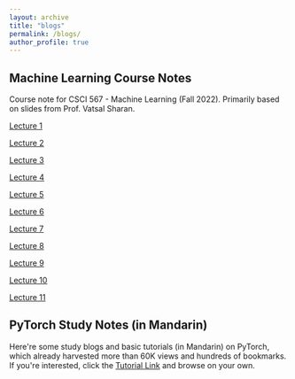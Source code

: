 ```yaml
---
layout: archive
title: "blogs"
permalink: /blogs/
author_profile: true
---
```


<style>
  .lecture-link {
    margin-right: 10px;
  }
</style>

<h2> Machine Learning Course Notes </h2>

Course note for CSCI 567 - Machine Learning (Fall 2022). Primarily based on slides from Prof. Vatsal Sharan.<br><p>

<a href="https://weijingmin2000.github.io/files/Lecture 1 - ML Framework, Linear Regression and Optimization Methods.pdf" style="margin-bottom: 5px;">Lecture 1</a>

<a href="https://weijingmin2000.github.io/files/Lecture 2 - Perceptron and Logistic Regression.pdf" style="margin-bottom: 5px;">Lecture 2</a>

<a href="https://weijingmin2000.github.io/files/Lecture 3 - Generalization, Overfitting and Regularization.pdf" style="margin-bottom: 20px;">Lecture 3</a><p>

<a href="https://weijingmin2000.github.io/files/Lecture 4 - Regularization and Kernel Methods.pdf">Lecture 4</a><p>

<a href="https://weijingmin2000.github.io/files/files/Lecture 5 - SVMs.pdf">Lecture 5</a><p>

<a href="https://weijingmin2000.github.io/files/Lecture 6 - Multiclass Classification and Nerual Network.pdf">Lecture 6</a><p>

<a href="https://weijingmin2000.github.io/files/Lecture 7 - CNN, Markov Models and RNN.pdf">Lecture 7</a><p>

<a href="https://weijingmin2000.github.io/files/Lecture 8 - Decision Trees and Ensumble Learning.pdf">Lecture 8</a><p>

<a href="https://weijingmin2000.github.io/files/Lecture 9 - PCA.pdf">Lecture 9</a><p>

<a href="https://weijingmin2000.github.io/files/Lecture 10 - K-Means, GMM and EM.pdf">Lecture 10</a><p>

<a href="https://weijingmin2000.github.io/files/Lecture 11 - KDE, Naive Bayes and Multi-armed Bandits.pdf">Lecture 11</a><p>


<h2> PyTorch Study Notes (in Mandarin) </h2>

Here're some study blogs and basic tutorials (in Mandarin) on PyTorch, which already harvested more than 60K views and hundreds of bookmarks. If you're interested, click the <a href="https://blog.csdn.net/weixin_44979150/category_11618935.html">Tutorial Link</a> and browse on your own.

